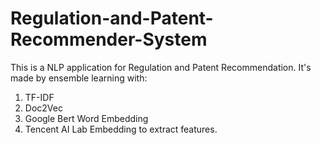 # Regulation-and-Patent-Recommender-System
This is a NLP application for Regulation and Patent Recommendation.
It's made by ensemble learning with:
  1. TF-IDF
  2. Doc2Vec
  3. Google Bert Word Embedding
  4. Tencent AI Lab Embedding to extract features.
